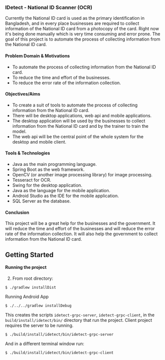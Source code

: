 ### IDetect - National ID Scanner (OCR)

Currently the National ID card is used as the primary identification in Bangladesh, and in every place businesses are required to collect information of the National ID card from a photocopy of the card. Right now it's being done manually which is very time consuming and error prone. The goal of this project is to automate the process of collecting information from the National ID card.

#### Problem Domain & Motivations

- To automate the process of collecting information from the National ID card.
- To reduce the time and effort of the businesses.
- To reduce the error rate of the information collection.

#### Objectives/Aims

- To create a suit of tools to automate the process of collecting information from the National ID card.
- There will be desktop applications, web api and mobile applications.
- The desktop application will be used by the businesses to collect information from the National ID card and by the trainer to train the model.
- The web api will be the central point of the whole system for the desktop and mobile client.

#### Tools & Technologies

- Java as the main programming language.
- Spring Boot as the web framework.
- OpenCV (or another image processing library) for image processing.
- Tesseract for OCR.
- Swing for the desktop application.
- Java as the language for the mobile application.
- Android Studio as the IDE for the mobile application.
- SQL Server as the database.

#### Conclusion

This project will be a great help for the businesses and the government. It will reduce the time and effort of the businesses and will reduce the error rate of the information collection. It will also help the government to collect information from the National ID card.

## Getting Started

#### Running the project

2. From root directory:

```
$ ./gradlew installDist
```

Running Android App

```
$ ./../../gradlew installDebug
```

This creates the scripts `idetect-grpc-server`, `idetect-grpc-client`, in the
`build/install/idetect/bin/` directory that run the project. Client project requires the server to be running.

```
$ ./build/install/idetect/bin/idetect-grpc-server
```

And in a different terminal window run:

```
$ ./build/install/idetect/bin/idetect-grpc-client
```
